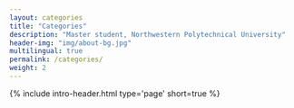 ```yaml
---
layout: categories
title: "Categories"
description: "Master student, Northwestern Polytechnical University"
header-img: "img/about-bg.jpg"
multilingual: true
permalink: /categories/
weight: 2
---
```



{% include intro-header.html type='page' short=true %}

